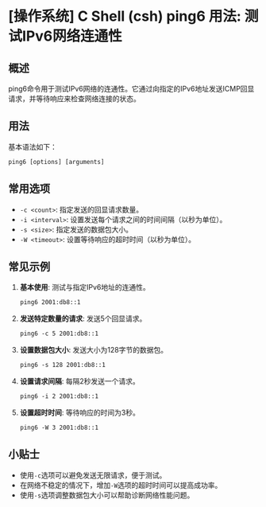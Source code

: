 # [操作系统] C Shell (csh) ping6 用法: 测试IPv6网络连通性

## 概述
ping6命令用于测试IPv6网络的连通性。它通过向指定的IPv6地址发送ICMP回显请求，并等待响应来检查网络连接的状态。

## 用法
基本语法如下：
```csh
ping6 [options] [arguments]
```

## 常用选项
- `-c <count>`: 指定发送的回显请求数量。
- `-i <interval>`: 设置发送每个请求之间的时间间隔（以秒为单位）。
- `-s <size>`: 指定发送的数据包大小。
- `-W <timeout>`: 设置等待响应的超时时间（以秒为单位）。

## 常见示例
1. **基本使用**: 测试与指定IPv6地址的连通性。
   ```csh
   ping6 2001:db8::1
   ```

2. **发送特定数量的请求**: 发送5个回显请求。
   ```csh
   ping6 -c 5 2001:db8::1
   ```

3. **设置数据包大小**: 发送大小为128字节的数据包。
   ```csh
   ping6 -s 128 2001:db8::1
   ```

4. **设置请求间隔**: 每隔2秒发送一个请求。
   ```csh
   ping6 -i 2 2001:db8::1
   ```

5. **设置超时时间**: 等待响应的时间为3秒。
   ```csh
   ping6 -W 3 2001:db8::1
   ```

## 小贴士
- 使用`-c`选项可以避免发送无限请求，便于测试。
- 在网络不稳定的情况下，增加`-W`选项的超时时间可以提高成功率。
- 使用`-s`选项调整数据包大小可以帮助诊断网络性能问题。